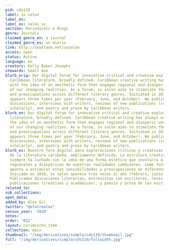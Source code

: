```yaml
---
pid: cds119
label: sx salon
label_en:
label_es: salón sx
section: Periodicals & Blogs
genre: Journals
claimed_genre_en: a journal
claimed_genre_es: un diario
link: http://smallaxe.net/sxsalon
access: open
status: Active
language: en
creators: Kelly Baker Josephs
stewards: Small Axe
blurb_orig: Our digital forum for innovative critical and creative explorations of
  Caribbean literature, broadly defined. Caribbean creative writing has always wrestled
  with the idea of an aesthetic form that engages regional and diasporic understandings
  of our changing realities. As a forum, sx salon aims to stimulate these sensibilities
  and preoccupations across different literary genres. Initiated in 2010, sx salon
  appears three times per year (February, June, and October). We publish literary
  discussions, interviews with writers, reviews of new publications (creative and
  scholarly), and poetry and prose by Caribbean writers.
blurb_en: Our digital forum for innovative critical and creative explorations of Caribbean
  literature, broadly defined. Caribbean creative writing has always wrestled with
  the idea of an aesthetic form that engages regional and diasporic understandings
  of our changing realities. As a forum, sx salon aims to stimulate these sensibilities
  and preoccupations across different literary genres. Initiated in 2010, sx salon
  appears three times per year (February, June, and October). We publish literary
  discussions, interviews with writers, reviews of new publications (creative and
  scholarly), and poetry and prose by Caribbean writers.
blurb_es: Nuestro foro digital para exploraciones críticas y creativas innovadoras
  de la literatura caribeña, ampliamente definida. La escritura creativa del Caribe
  siempre ha luchado con la idea de una forma estética que involucra a los entendimientos
  regionales y diáspóricos de nuestras realidades cambiantes. Como foro, sx salon
  apunta a estimular estas sensibilidades y preocupaciones en diferentes géneros literarios.
  Iniciado en 2010, sx salon aparece tres veces al año (febrero, junio y octubre).
  Publicamos discusiones literarias, entrevistas con escritores, revisiones de nuevas
  publicaciones (creativas y académicas), y poesía y prosa de los escritores del Caribe.
related_to:
sub_collections:
open_data:
added_by: Alex Gil
twitter: "@elotroalex"
census_year: '2020'
notes:
order: '022'
layout: caridischo_item
collection: main
thumbnail: "/img/derivatives/simple/cds119/thumbnail.jpg"
full: "/img/derivatives/simple/cds119/fullwidth.jpg"
---
```

